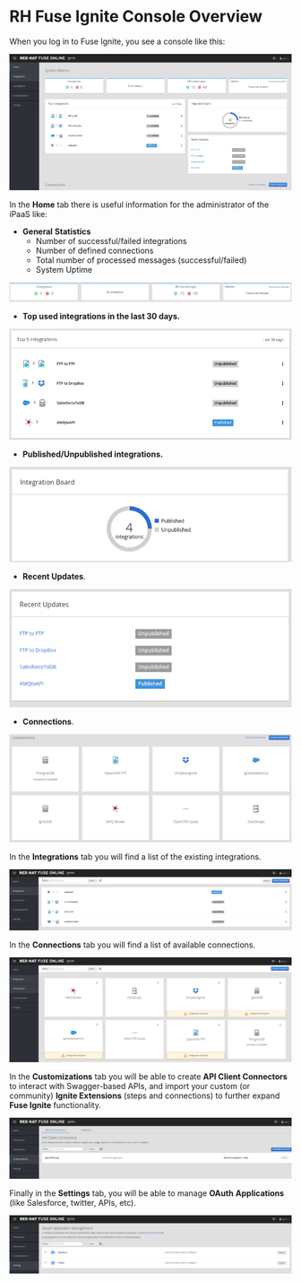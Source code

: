 # RH Fuse Ignite Console Overview

When you log in to Fuse Ignite, you see a console like this:

![](.gitbook/assets/image%20%28116%29.png)

In the **Home** tab there is useful information for the administrator of the iPaaS like:

* **General** **Statistics**
  * Number of successful/failed integrations
  * Number of defined connections
  * Total number of processed messages \(successful/failed\)
  * System Uptime

![](.gitbook/assets/image%20%2871%29.png)

* **Top used integrations in the last 30 days.**

![](.gitbook/assets/image%20%2893%29.png)

* **Published/Unpublished integrations.**

![](.gitbook/assets/image%20%2898%29.png)

* **Recent Updates**.

![](.gitbook/assets/image%20%28135%29.png)

* **Connections**.

![](.gitbook/assets/image%20%2897%29.png)

In the **Integrations** tab you will find a list of the existing integrations.

![](.gitbook/assets/image%20%28146%29.png)

In the **Connections** tab you will find a list of available connections.

![](.gitbook/assets/image%20%28169%29.png)

In the **Customizations** tab you will be able to create **API Client Connectors** to interact with Swagger-based APIs, and import your custom \(or community\) **Ignite Extensions** \(steps and connections\) to further expand **Fuse Ignite** functionality.

![](.gitbook/assets/image%20%28161%29.png)

Finally in the **Settings** tab, you will be able to manage **OAuth** **Applications** \(like Salesforce, twitter, APIs, etc\).

![](.gitbook/assets/image%20%2879%29.png)





